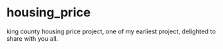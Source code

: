 # housing_price
 king county housing price project, one of my earliest project, delighted to share with you all.
